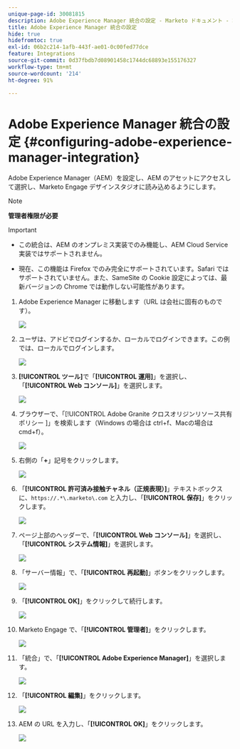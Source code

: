 ```yaml
---
unique-page-id: 30081815
description: Adobe Experience Manager 統合の設定 - Marketo ドキュメント - 製品ドキュメント
title: Adobe Experience Manager 統合の設定
hide: true
hidefromtoc: true
exl-id: 06b2c214-1afb-443f-ae01-0c00fed77dce
feature: Integrations
source-git-commit: 0d37fbdb7d08901458c1744dc68893e155176327
workflow-type: tm+mt
source-wordcount: '214'
ht-degree: 91%

---
```


# Adobe Experience Manager 統合の設定 {#configuring-adobe-experience-manager-integration}

Adobe Experience Manager（AEM）を設定し、AEM のアセットにアクセスして選択し、Marketo Engage デザインスタジオに読み込めるようにします。

>[!NOTE]
>
>**管理者権限が必要**

>[!IMPORTANT]
>
>* この統合は、AEM のオンプレミス実装でのみ機能し、AEM Cloud Service 実装ではサポートされません。
>
>* 現在、この機能は Firefox でのみ完全にサポートされています。Safari ではサポートされていません。また、SameSite の Cookie 設定によっては、最新バージョンの Chrome では動作しない可能性があります。

1. Adobe Experience Manager に移動します（URL は会社に固有のものです）。

   ![](assets/one.png)

1. ユーザは、アドビでログインするか、ローカルでログインできます。この例では、ローカルでログインします。

   ![](assets/two.png)

1. **[!UICONTROL ツール]**&#x200B;で「**[!UICONTROL 運用]**」を選択し、「**[!UICONTROL Web コンソール]**」を選択します。

   ![](assets/2a.png)

1. ブラウザーで、「[!UICONTROL Adobe Granite クロスオリジンリソース共有ポリシー &#x200B;]」を検索します（Windows の場合は ctrl+f、Macの場合は cmd+f）。

   ![](assets/three.png)

1. 右側の「**+**」記号をクリックします。

   ![](assets/four.png)

1. 「**[!UICONTROL 許可済み接触チャネル（正規表現）]**」テキストボックスに、`https://.*\.marketo\.com` と入力し、「**[!UICONTROL 保存]**」をクリックします。

   ![](assets/five-psd.png)

1. ページ上部のヘッダーで、「**[!UICONTROL Web コンソール]**」を選択し、「**[!UICONTROL システム情報]**」を選択します。

   ![](assets/six.png)

1. 「サーバー情報」で、「**[!UICONTROL 再起動]**」ボタンをクリックします。

   ![](assets/seven.png)

1. 「**[!UICONTROL OK]**」をクリックして続行します。

   ![](assets/eight.png)

1. Marketo Engage で、「**[!UICONTROL 管理者]**」をクリックします。

   ![](assets/nine.png)

1. 「統合」で、「**[!UICONTROL Adobe Experience Manager]**」を選択します。

   ![](assets/ten.png)

1. 「**[!UICONTROL 編集]**」をクリックします。

   ![](assets/eleven.png)

1. AEM の URL を入力し、「**[!UICONTROL OK]**」をクリックします。

   ![](assets/twelve.png)
